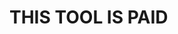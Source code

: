 <h1>THIS TOOL IS PAID<h1\>
<img src="https://user-images.githubusercontent.com/105338726/219883163-45841ef5-c24e-4a67-a5e9-85d103fafae7.jpeg" alt="">
